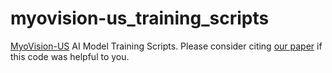 # myovision-us_training_scripts
[MyoVision-US](https://www.medrxiv.org/content/10.1101/2024.04.26.24306153v1) AI Model Training Scripts. Please consider citing [our paper](https://www.medrxiv.org/content/10.1101/2024.04.26.24306153v1) if this code was helpful to you.
